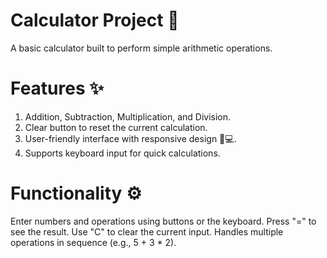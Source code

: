 # Calculator Project 🧮
A basic calculator built to perform simple arithmetic operations.

# Features ✨
1) Addition, Subtraction, Multiplication, and Division.
2) Clear button to reset the current calculation.
3) User-friendly interface with responsive design 📱💻.
4) Supports keyboard input for quick calculations.
# Functionality ⚙️
Enter numbers and operations using buttons or the keyboard.
Press "=" to see the result.
Use "C" to clear the current input.
Handles multiple operations in sequence (e.g., 5 + 3 * 2).
